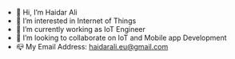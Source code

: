 - 👋 Hi, I’m Haidar Ali
- 👀 I’m interested in Internet of Things
- 🌱 I’m currently working as IoT Engineer
- 💞️ I’m looking to collaborate on IoT and Mobile app Development
- 📪 My Email Address: haidarali.eu@gmail.com

<!---
alazifi/alazifi is a ✨ special ✨ repository because its `README.md` (this file) appears on your GitHub profile.
You can click the Preview link to take a look at your changes.
--->
